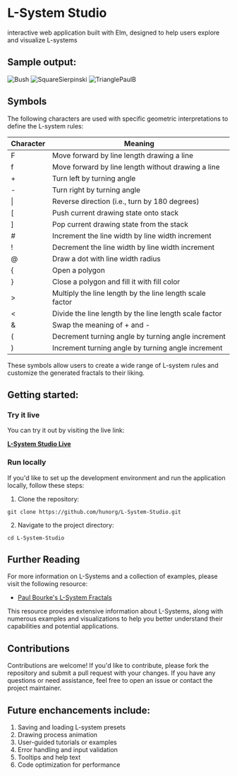 # L-System Studio 

interactive web application built with Elm, designed to help users explore and visualize L-systems

## Sample output:

![Bush](https://user-images.githubusercontent.com/114682020/227063859-eb63cc9b-80a2-461c-8c06-675f9344940b.png)
![SquareSierpinski](https://user-images.githubusercontent.com/114682020/227063864-abbdbd48-dd9b-419b-84e4-081dff7829f4.png)
![TrianglePaulB](https://user-images.githubusercontent.com/114682020/227063866-009f3656-6f39-4270-8c75-013f2c486c06.png)

## Symbols

The following characters are used with specific geometric interpretations to define the L-system rules:

| Character | Meaning                                                     |
|-----------|-------------------------------------------------------------|
| F         | Move forward by line length drawing a line                  |
| f         | Move forward by line length without drawing a line          |
| +         | Turn left by turning angle                                  |
| -         | Turn right by turning angle                                 |
| \|        | Reverse direction (i.e., turn by 180 degrees)               |
| [         | Push current drawing state onto stack                       |
| ]         | Pop current drawing state from the stack                    |
| #         | Increment the line width by line width increment            |
| !         | Decrement the line width by line width increment            |
| @         | Draw a dot with line width radius                           |
| {         | Open a polygon                                              |
| }         | Close a polygon and fill it with fill color                 |
| >         | Multiply the line length by the line length scale factor    |
| <         | Divide the line length by the line length scale factor      |
| &         | Swap the meaning of + and -                                 |
| (         | Decrement turning angle by turning angle increment          |
| )         | Increment turning angle by turning angle increment          |

These symbols allow users to create a wide range of L-system rules and customize the generated fractals to their liking.

## Getting started:

### Try it live

You can try it out by visiting the live link:

[**L-System Studio Live**](https://rawcdn.githack.com/hunorg/L-System-Studio/e0057fe7e3a5e9020a670ac928c2d8820c55496d/index.html)

### Run locally

If you'd like to set up the development environment and run the application locally, follow these steps:

1. Clone the repository:

```
git clone https://github.com/hunorg/L-System-Studio.git
```

2. Navigate to the project directory:

```
cd L-System-Studio
```

## Further Reading

For more information on L-Systems and a collection of examples, please visit the following resource:

- [Paul Bourke's L-System Fractals](http://paulbourke.net/fractals/lsys/)

This resource provides extensive information about L-Systems, along with numerous examples and visualizations to help you better understand their capabilities and potential applications.

## Contributions 

Contributions are welcome! If you'd like to contribute, please fork the repository and submit a pull request with your changes. If you have any questions or need assistance, feel free to open an issue or contact the project maintainer.


## Future enchancements include: 

1. Saving and loading L-system presets
3. Drawing process animation
4. User-guided tutorials or examples
5. Error handling and input validation
6. Tooltips and help text
7. Code optimization for performance


